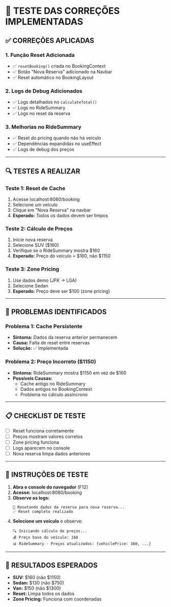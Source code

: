 # 🧪 TESTE DAS CORREÇÕES IMPLEMENTADAS

## ✅ **CORREÇÕES APLICADAS**

### **1. Função Reset Adicionada**
- ✅ `resetBooking()` criada no BookingContext
- ✅ Botão "Nova Reserva" adicionado na Navbar
- ✅ Reset automático no BookingLayout

### **2. Logs de Debug Adicionados**
- ✅ Logs detalhados no `calculateTotal()`
- ✅ Logs no RideSummary
- ✅ Logs no reset da reserva

### **3. Melhorias no RideSummary**
- ✅ Reset do pricing quando não há veículo
- ✅ Dependências expandidas no useEffect
- ✅ Logs de debug dos preços

---

## 🔍 **TESTES A REALIZAR**

### **Teste 1: Reset de Cache**
1. Acesse localhost:8080/booking
2. Selecione um veículo
3. Clique em "Nova Reserva" na navbar
4. **Esperado:** Todos os dados devem ser limpos

### **Teste 2: Cálculo de Preços**
1. Inicie nova reserva
2. Selecione SUV ($160)
3. Verifique se o RideSummary mostra $160
4. **Esperado:** Preço do veículo = $160, não $1150

### **Teste 3: Zone Pricing**
1. Use dados demo (JFK → LGA)
2. Selecione Sedan
3. **Esperado:** Preço deve ser $100 (zone pricing)

---

## 🐛 **PROBLEMAS IDENTIFICADOS**

### **Problema 1: Cache Persistente**
- **Sintoma:** Dados da reserva anterior permanecem
- **Causa:** Falta de reset entre reservas
- **Solução:** ✅ Implementada

### **Problema 2: Preço Incorreto ($1150)**
- **Sintoma:** RideSummary mostra $1150 em vez de $160
- **Possíveis Causas:**
  - Cache antigo no RideSummary
  - Dados antigos no BookingContext
  - Problema no cálculo assíncrono

---

## 📋 **CHECKLIST DE TESTE**

- [ ] Reset funciona corretamente
- [ ] Preços mostram valores corretos
- [ ] Zone pricing funciona
- [ ] Logs aparecem no console
- [ ] Nova reserva limpa dados anteriores

---

## 🔧 **INSTRUÇÕES DE TESTE**

1. **Abra o console do navegador** (F12)
2. **Acesse:** localhost:8080/booking
3. **Observe os logs:**
   ```
   🔄 Resetando dados da reserva para nova reserva...
   ✅ Reset completo realizado
   ```
4. **Selecione um veículo** e observe:
   ```
   🔍 Iniciando cálculo de preços...
   💰 Preço base do veículo: 160
   📊 RideSummary - Preços atualizados: {vehiclePrice: 160, ...}
   ```

---

## 🎯 **RESULTADOS ESPERADOS**

- **SUV:** $160 (não $1150)
- **Sedan:** $130 (não $750)
- **Van:** $150 (não $1300)
- **Reset:** Limpa todos os dados
- **Zone Pricing:** Funciona com coordenadas 
